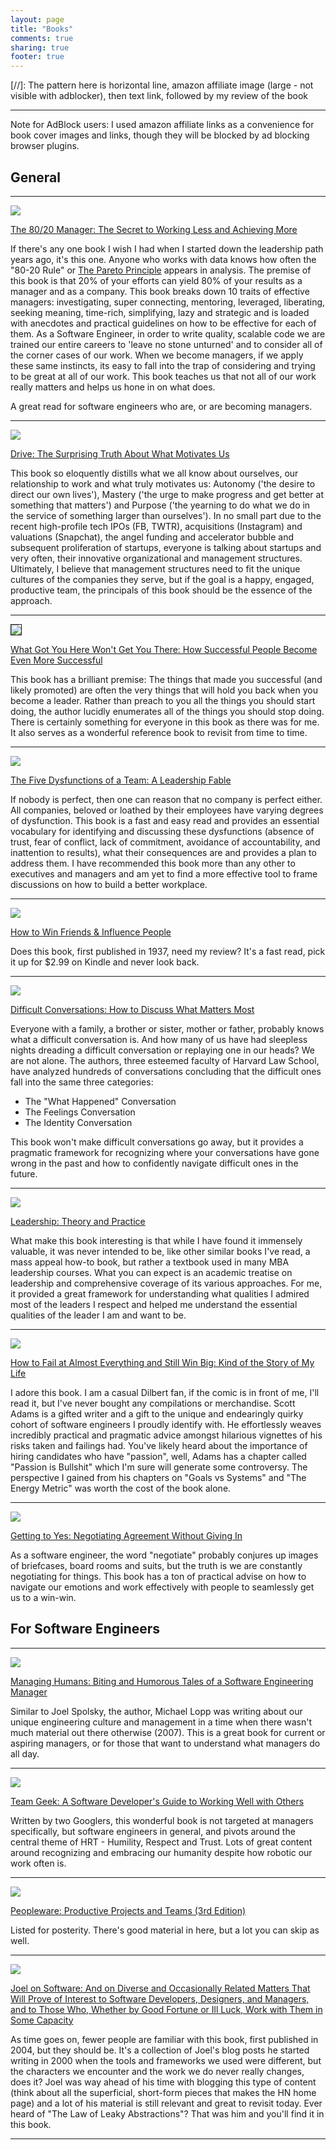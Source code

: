 ```yaml
---
layout: page
title: "Books"
comments: true
sharing: true
footer: true
---
```


[//]: The pattern here is horizontal line, amazon affiliate image (large - not visible with adblocker), then text link, followed by my review of the book

* * *

Note for AdBlock users: I used amazon affiliate links as a convenience for book cover images and links, though they will be blocked by ad blocking browser plugins.

## General

* * *

<a href="http://www.amazon.com/gp/product/031624306X/ref=as_li_tf_il?ie=UTF8&camp=1789&creative=9325&creativeASIN=031624306X&linkCode=as2&tag=michaelmossgi-20"><img border="0" src="http://ws-na.amazon-adsystem.com/widgets/q?_encoding=UTF8&ASIN=031624306X&Format=_SL160_&ID=AsinImage&MarketPlace=US&ServiceVersion=20070822&WS=1&tag=michaelmossgi-20" ></a><img src="http://ir-na.amazon-adsystem.com/e/ir?t=michaelmossgi-20&l=as2&o=1&a=031624306X" width="1" height="1" border="0" alt="" style="border:none !important; margin:0px !important;" />

<a href="http://www.amazon.com/gp/product/031624306X/ref=as_li_tf_tl?ie=UTF8&camp=1789&creative=9325&creativeASIN=031624306X&linkCode=as2&tag=michaelmossgi-20">The 80/20 Manager: The Secret to Working Less and Achieving More</a><img src="http://ir-na.amazon-adsystem.com/e/ir?t=michaelmossgi-20&l=as2&o=1&a=031624306X" width="1" height="1" border="0" alt="" style="border:none !important; margin:0px !important;" />

If there's any one book I wish I had when I started down the leadership path years ago, it's this one. Anyone who works with data knows how often the "80-20 Rule" or [The Pareto Principle](http://en.wikipedia.org/wiki/Pareto_principle) appears in analysis. The premise of this book is that 20% of your efforts can yield 80% of your results as a manager and as a company. This book breaks down 10 traits of effective managers: investigating, super connecting, mentoring, leveraged, liberating, seeking meaning, time-rich, simplifying, lazy and strategic and is loaded with anecdotes and practical guidelines on how to be effective for each of them. As a Software Engineer, in order to write quality, scalable code we are trained our entire careers to 'leave no stone unturned' and to consider all of the corner cases of our work. When we become managers, if we apply these same instincts, its easy to fall into the trap of considering and trying to be great at all of our work. This book teaches us that not all of our work really matters and helps us hone in on what does.

A great read for software engineers who are, or are becoming managers.

* * *

<a href="http://www.amazon.com/gp/product/1594484805/ref=as_li_tf_il?ie=UTF8&camp=1789&creative=9325&creativeASIN=1594484805&linkCode=as2&tag=michaelmossgi-20"><img border="0" src="http://ws-na.amazon-adsystem.com/widgets/q?_encoding=UTF8&ASIN=1594484805&Format=_SL160_&ID=AsinImage&MarketPlace=US&ServiceVersion=20070822&WS=1&tag=michaelmossgi-20" ></a><img src="http://ir-na.amazon-adsystem.com/e/ir?t=michaelmossgi-20&l=as2&o=1&a=1594484805" width="1" height="1" border="0" alt="" style="border:none !important; margin:0px !important;" />

<a href="http://www.amazon.com/gp/product/1594484805/ref=as_li_tf_tl?ie=UTF8&camp=1789&creative=9325&creativeASIN=1594484805&linkCode=as2&tag=michaelmossgi-20">Drive: The Surprising Truth About What Motivates Us</a><img src="http://ir-na.amazon-adsystem.com/e/ir?t=michaelmossgi-20&l=as2&o=1&a=1594484805" width="1" height="1" border="0" alt="" style="border:none !important; margin:0px !important;" />

This book so eloquently distills what we all know about ourselves, our relationship to work and what truly motivates us: Autonomy ('the desire to direct our own lives'), Mastery ('the urge to make progress and get better at something that matters') and Purpose ('the yearning to do what we do in the service of something larger than ourselves'). In no small part due to the recent high-profile tech IPOs (FB, TWTR), acquisitions (Instagram) and valuations (Snapchat), the angel funding and accelerator bubble and subsequent proliferation of startups, everyone is talking about startups and very often, their innovative organizational and management structures. Ultimately, I believe that management structures need to fit the unique cultures of the companies they serve, but if the goal is a happy, engaged, productive team, the principals of this book should be the essence of the approach.

* * *
<a href="http://www.amazon.com/gp/product/1401301304/ref=as_li_qf_sp_asin_il?ie=UTF8&camp=1789&creative=9325&creativeASIN=1401301304&linkCode=as2&tag=michaelmossgi-20"><img border="1" src="http://ws-na.amazon-adsystem.com/widgets/q?_encoding=UTF8&ASIN=1401301304&Format=_SL160_&ID=AsinImage&MarketPlace=US&ServiceVersion=20070822&WS=1&tag=michaelmossgi-20" ></a><img src="http://ir-na.amazon-adsystem.com/e/ir?t=michaelmossgi-20&l=as2&o=1&a=1401301304" width="1" height="1" border="1" alt="" style="border:none !important; margin:0px !important;" />

<a href="http://www.amazon.com/gp/product/1401301304/ref=as_li_tf_tl?ie=UTF8&camp=1789&creative=9325&creativeASIN=1401301304&linkCode=as2&tag=michaelmossgi-20">What Got You Here Won't Get You There: How Successful People Become Even More Successful</a><img src="http://ir-na.amazon-adsystem.com/e/ir?t=michaelmossgi-20&l=as2&o=1&a=1401301304" width="1" height="1" border="0" alt="" style="border:none !important; margin:0px !important;" />

This book has a brilliant premise: The things that made you successful (and likely promoted) are often the very things that will hold you back when you become a leader. Rather than preach to you all the things you should start doing, the author lucidly enumerates all of the things you should stop doing. There is certainly something for everyone in this book as there was for me. It also serves as a wonderful reference book to revisit from time to time.

* * *
<a href="http://www.amazon.com/gp/product/0787960756/ref=as_li_tf_il?ie=UTF8&camp=1789&creative=9325&creativeASIN=0787960756&linkCode=as2&tag=michaelmossgi-20"><img border="0" src="http://ws-na.amazon-adsystem.com/widgets/q?_encoding=UTF8&ASIN=0787960756&Format=_SL160_&ID=AsinImage&MarketPlace=US&ServiceVersion=20070822&WS=1&tag=michaelmossgi-20" ></a><img src="http://ir-na.amazon-adsystem.com/e/ir?t=michaelmossgi-20&l=as2&o=1&a=0787960756" width="1" height="1" border="0" alt="" style="border:none !important; margin:0px !important;" />

<a href="http://www.amazon.com/gp/product/0787960756/ref=as_li_tf_tl?ie=UTF8&camp=1789&creative=9325&creativeASIN=0787960756&linkCode=as2&tag=michaelmossgi-20">The Five Dysfunctions of a Team: A Leadership Fable</a><img src="http://ir-na.amazon-adsystem.com/e/ir?t=michaelmossgi-20&l=as2&o=1&a=0787960756" width="1" height="1" border="0" alt="" style="border:none !important; margin:0px !important;" />

If nobody is perfect, then one can reason that no company is perfect either. All companies, beloved or loathed by their employees have varying degrees of dysfunction. This book is a fast and easy read and provides an essential vocabulary for identifying and discussing these dysfunctions (absence of trust, fear of conflict, lack of commitment, avoidance of accountability, and inattention to results), what their consequences are and provides a plan to address them. I have recommended this book more than any other to executives and managers and am yet to find a more effective tool to frame discussions on how to build a better workplace.

* * * 

<a href="http://www.amazon.com/gp/product/0671027034/ref=as_li_tf_il?ie=UTF8&camp=1789&creative=9325&creativeASIN=0671027034&linkCode=as2&tag=michaelmossgi-20"><img border="0" src="http://ws-na.amazon-adsystem.com/widgets/q?_encoding=UTF8&ASIN=0671027034&Format=_SL160_&ID=AsinImage&MarketPlace=US&ServiceVersion=20070822&WS=1&tag=michaelmossgi-20" ></a><img src="http://ir-na.amazon-adsystem.com/e/ir?t=michaelmossgi-20&l=as2&o=1&a=0671027034" width="1" height="1" border="0" alt="" style="border:none !important; margin:0px !important;" />

<a href="http://www.amazon.com/gp/product/0671027034/ref=as_li_tf_tl?ie=UTF8&camp=1789&creative=9325&creativeASIN=0671027034&linkCode=as2&tag=michaelmossgi-20">How to Win Friends & Influence People</a><img src="http://ir-na.amazon-adsystem.com/e/ir?t=michaelmossgi-20&l=as2&o=1&a=0671027034" width="1" height="1" border="0" alt="" style="border:none !important; margin:0px !important;" />

Does this book, first published in 1937, need my review? It's a fast read, pick it up for $2.99 on Kindle and never look back.

* * * 

<a href="http://www.amazon.com/gp/product/0143118447/ref=as_li_tf_il?ie=UTF8&camp=1789&creative=9325&creativeASIN=0143118447&linkCode=as2&tag=michaelmossgi-20"><img border="0" src="http://ws-na.amazon-adsystem.com/widgets/q?_encoding=UTF8&ASIN=0143118447&Format=_SL160_&ID=AsinImage&MarketPlace=US&ServiceVersion=20070822&WS=1&tag=michaelmossgi-20" ></a><img src="http://ir-na.amazon-adsystem.com/e/ir?t=michaelmossgi-20&l=as2&o=1&a=0143118447" width="1" height="1" border="0" alt="" style="border:none !important; margin:0px !important;" />

<a href="http://www.amazon.com/gp/product/0143118447/ref=as_li_tf_tl?ie=UTF8&camp=1789&creative=9325&creativeASIN=0143118447&linkCode=as2&tag=michaelmossgi-20">Difficult Conversations: How to Discuss What Matters Most</a><img src="http://ir-na.amazon-adsystem.com/e/ir?t=michaelmossgi-20&l=as2&o=1&a=0143118447" width="1" height="1" border="0" alt="" style="border:none !important; margin:0px !important;" />

Everyone with a family, a brother or sister, mother or father, probably knows what a difficult conversation is. And how many of us have had sleepless nights dreading a difficult conversation or replaying one in our heads? We are not alone. The authors, three esteemed faculty of Harvard Law School, have analyzed hundreds of conversations concluding that the difficult ones fall into the same three categories:

* The "What Happened" Conversation 
* The Feelings Conversation
* The Identity Conversation

This book won't make difficult conversations go away, but it provides a pragmatic framework for recognizing where your conversations have gone wrong in the past and how to confidently navigate difficult ones in the future.

* * *

<a href="http://www.amazon.com/gp/product/1452203407/ref=as_li_tf_il?ie=UTF8&camp=1789&creative=9325&creativeASIN=1452203407&linkCode=as2&tag=michaelmossgi-20"><img border="0" src="http://ws-na.amazon-adsystem.com/widgets/q?_encoding=UTF8&ASIN=1452203407&Format=_SL160_&ID=AsinImage&MarketPlace=US&ServiceVersion=20070822&WS=1&tag=michaelmossgi-20" ></a><img src="http://ir-na.amazon-adsystem.com/e/ir?t=michaelmossgi-20&l=as2&o=1&a=1452203407" width="1" height="1" border="0" alt="" style="border:none !important; margin:0px !important;" />

<a href="http://www.amazon.com/gp/product/1452203407/ref=as_li_tf_tl?ie=UTF8&camp=1789&creative=9325&creativeASIN=1452203407&linkCode=as2&tag=michaelmossgi-20">Leadership: Theory and Practice</a><img src="http://ir-na.amazon-adsystem.com/e/ir?t=michaelmossgi-20&l=as2&o=1&a=1452203407" width="1" height="1" border="0" alt="" style="border:none !important; margin:0px !important;" />

What make this book interesting is that while I have found it immensely valuable, it was never intended to be, like other similar books I've read, a mass appeal how-to book, but rather a textbook used in many MBA leadership courses. What you can expect is an academic treatise on leadership and comprehensive coverage of its various approaches. For me, it provided a great framework for understanding what qualities I admired most of the leaders I respect and helped me understand the essential qualities of the leader I am and want to be.

* * *

<a href="http://www.amazon.com/gp/product/1591846919/ref=as_li_tf_il?ie=UTF8&camp=1789&creative=9325&creativeASIN=1591846919&linkCode=as2&tag=michaelmossgi-20"><img border="0" src="http://ws-na.amazon-adsystem.com/widgets/q?_encoding=UTF8&ASIN=1591846919&Format=_SL160_&ID=AsinImage&MarketPlace=US&ServiceVersion=20070822&WS=1&tag=michaelmossgi-20" ></a><img src="http://ir-na.amazon-adsystem.com/e/ir?t=michaelmossgi-20&l=as2&o=1&a=1591846919" width="1" height="1" border="0" alt="" style="border:none !important; margin:0px !important;" />

<a href="http://www.amazon.com/gp/product/1591846919/ref=as_li_tf_tl?ie=UTF8&camp=1789&creative=9325&creativeASIN=1591846919&linkCode=as2&tag=michaelmossgi-20">How to Fail at Almost Everything and Still Win Big: Kind of the Story of My Life</a><img src="http://ir-na.amazon-adsystem.com/e/ir?t=michaelmossgi-20&l=as2&o=1&a=1591846919" width="1" height="1" border="0" alt="" style="border:none !important; margin:0px !important;" />

I adore this book. I am a casual Dilbert fan, if the comic is in front of me, I'll read it, but I've never bought any compilations or merchandise. Scott Adams is a gifted writer and a gift to the unique and endearingly quirky cohort of software engineers I proudly identify with. He effortlessly weaves incredibly practical and pragmatic advice amongst hilarious vignettes of his risks taken and failings had. You've likely heard about the importance of hiring candidates who have "passion", well, Adams has a chapter called "Passion is Bullshit" which I'm sure will generate some controversy. The perspective I gained from his chapters on "Goals vs Systems" and "The Energy Metric" was worth the cost of the book alone.

* * *

<a href="http://www.amazon.com/gp/product/0143118757/ref=as_li_qf_sp_asin_il?ie=UTF8&camp=1789&creative=9325&creativeASIN=0143118757&linkCode=as2&tag=michaelmossgi-20"><img border="0" src="http://ws-na.amazon-adsystem.com/widgets/q?_encoding=UTF8&ASIN=0143118757&Format=_SL160_&ID=AsinImage&MarketPlace=US&ServiceVersion=20070822&WS=1&tag=michaelmossgi-20" ></a><img src="http://ir-na.amazon-adsystem.com/e/ir?t=michaelmossgi-20&l=as2&o=1&a=0143118757" width="1" height="1" border="0" alt="" style="border:none !important; margin:0px !important;" />

<a href="http://www.amazon.com/gp/product/0143118757/ref=as_li_qf_sp_asin_tl?ie=UTF8&camp=1789&creative=9325&creativeASIN=0143118757&linkCode=as2&tag=michaelmossgi-20">Getting to Yes: Negotiating Agreement Without Giving In</a><img src="http://ir-na.amazon-adsystem.com/e/ir?t=michaelmossgi-20&l=as2&o=1&a=0143118757" width="1" height="1" border="0" alt="" style="border:none !important; margin:0px !important;" />

As a software engineer, the word "negotiate" probably conjures up images of briefcases, board rooms and suits, but the truth is we are constantly negotiating for things. This book has a ton of practical advise on how to navigate our emotions and work effectively with people to seamlessly get us to a win-win.

## For Software Engineers

* * *

<a href="http://www.amazon.com/gp/product/1430243147/ref=as_li_tf_il?ie=UTF8&camp=1789&creative=9325&creativeASIN=1430243147&linkCode=as2&tag=michaelmossgi-20"><img border="0" src="http://ws-na.amazon-adsystem.com/widgets/q?_encoding=UTF8&ASIN=1430243147&Format=_SL160_&ID=AsinImage&MarketPlace=US&ServiceVersion=20070822&WS=1&tag=michaelmossgi-20" ></a><img src="http://ir-na.amazon-adsystem.com/e/ir?t=michaelmossgi-20&l=as2&o=1&a=1430243147" width="1" height="1" border="0" alt="" style="border:none !important; margin:0px !important;" />

<a href="http://www.amazon.com/gp/product/1430243147/ref=as_li_tf_tl?ie=UTF8&camp=1789&creative=9325&creativeASIN=1430243147&linkCode=as2&tag=michaelmossgi-20">Managing Humans: Biting and Humorous Tales of a Software Engineering Manager</a><img src="http://ir-na.amazon-adsystem.com/e/ir?t=michaelmossgi-20&l=as2&o=1&a=1430243147" width="1" height="1" border="0" alt="" style="border:none !important; margin:0px !important;" />

Similar to Joel Spolsky, the author, Michael Lopp was writing about our unique engineering culture and management in a time when there wasn't much material out there otherwise (2007). This is a great book for current or aspiring managers, or for those that want to understand what managers do all day.

* * *

<a href="http://www.amazon.com/gp/product/1449302440/ref=as_li_tf_il?ie=UTF8&camp=1789&creative=9325&creativeASIN=1449302440&linkCode=as2&tag=michaelmossgi-20"><img border="0" src="http://ws-na.amazon-adsystem.com/widgets/q?_encoding=UTF8&ASIN=1449302440&Format=_SL160_&ID=AsinImage&MarketPlace=US&ServiceVersion=20070822&WS=1&tag=michaelmossgi-20" ></a><img src="http://ir-na.amazon-adsystem.com/e/ir?t=michaelmossgi-20&l=as2&o=1&a=1449302440" width="1" height="1" border="0" alt="" style="border:none !important; margin:0px !important;" />

<a href="http://www.amazon.com/gp/product/1449302440/ref=as_li_tf_tl?ie=UTF8&camp=1789&creative=9325&creativeASIN=1449302440&linkCode=as2&tag=michaelmossgi-20">Team Geek: A Software Developer's Guide to Working Well with Others</a><img src="http://ir-na.amazon-adsystem.com/e/ir?t=michaelmossgi-20&l=as2&o=1&a=1449302440" width="1" height="1" border="0" alt="" style="border:none !important; margin:0px !important;" />

Written by two Googlers, this wonderful book is not targeted at managers specifically, but software engineers in general, and pivots around the central theme of HRT - Humility, Respect and Trust. Lots of great content around recognizing and embracing our humanity despite how robotic our work often is.

* * *

<a href="http://www.amazon.com/gp/product/0321934113/ref=as_li_tf_il?ie=UTF8&camp=1789&creative=9325&creativeASIN=0321934113&linkCode=as2&tag=michaelmossgi-20"><img border="0" src="http://ws-na.amazon-adsystem.com/widgets/q?_encoding=UTF8&ASIN=0321934113&Format=_SL160_&ID=AsinImage&MarketPlace=US&ServiceVersion=20070822&WS=1&tag=michaelmossgi-20" ></a><img src="http://ir-na.amazon-adsystem.com/e/ir?t=michaelmossgi-20&l=as2&o=1&a=0321934113" width="1" height="1" border="0" alt="" style="border:none !important; margin:0px !important;" />

<a href="http://www.amazon.com/gp/product/0321934113/ref=as_li_tf_tl?ie=UTF8&camp=1789&creative=9325&creativeASIN=0321934113&linkCode=as2&tag=michaelmossgi-20">Peopleware: Productive Projects and Teams (3rd Edition)</a><img src="http://ir-na.amazon-adsystem.com/e/ir?t=michaelmossgi-20&l=as2&o=1&a=0321934113" width="1" height="1" border="0" alt="" style="border:none !important; margin:0px !important;" />

Listed for posterity. There's good material in here, but a lot you can skip as well.

* * *

<a href="http://www.amazon.com/gp/product/1590593898/ref=as_li_qf_sp_asin_il?ie=UTF8&camp=1789&creative=9325&creativeASIN=1590593898&linkCode=as2&tag=michaelmossgi-20"><img border="0" src="http://ws-na.amazon-adsystem.com/widgets/q?_encoding=UTF8&ASIN=1590593898&Format=_SL160_&ID=AsinImage&MarketPlace=US&ServiceVersion=20070822&WS=1&tag=michaelmossgi-20" ></a><img src="http://ir-na.amazon-adsystem.com/e/ir?t=michaelmossgi-20&l=as2&o=1&a=1590593898" width="1" height="1" border="0" alt="" style="border:none !important; margin:0px !important;" />

<a href="http://www.amazon.com/gp/product/1590593898/ref=as_li_qf_sp_asin_tl?ie=UTF8&camp=1789&creative=9325&creativeASIN=1590593898&linkCode=as2&tag=michaelmossgi-20">Joel on Software: And on Diverse and Occasionally Related Matters That Will Prove of Interest to Software Developers, Designers, and Managers, and to Those Who, Whether by Good Fortune or Ill Luck, Work with Them in Some Capacity</a><img src="http://ir-na.amazon-adsystem.com/e/ir?t=michaelmossgi-20&l=as2&o=1&a=1590593898" width="1" height="1" border="0" alt="" style="border:none !important; margin:0px !important;" />

As time goes on, fewer people are familiar with this book, first published in 2004, but they should be. It's a collection of Joel's blog posts he started writing in 2000 when the tools and frameworks we used were different, but the characters we encounter and the work we do never really changes, does it? Joel was way ahead of his time with blogging this type of content (think about all the superficial, short-form pieces that makes the HN home page) and a lot of his material is still relevant and great to revisit today. Ever heard of "The Law of Leaky Abstractions"? That was him and you'll find it in this book.

* * *





